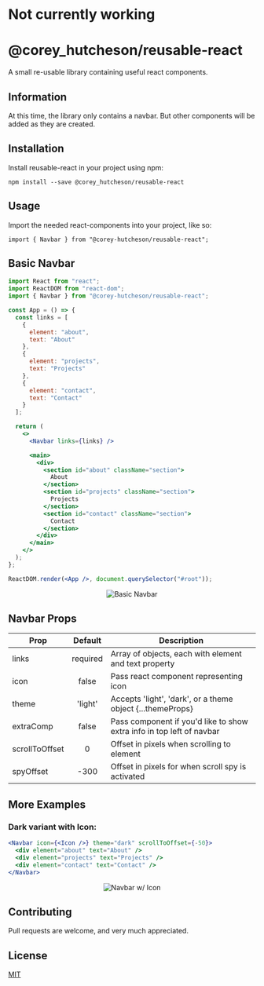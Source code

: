 # **Not currently working**

# **@corey_hutcheson/reusable-react**

A small re-usable library containing useful react components.

## **Information**

At this time, the library only contains a navbar. But other components will be added as they are created.

## **Installation**

Install reusable-react in your project using npm:

```
npm install --save @corey_hutcheson/reusable-react
```

## **Usage**

Import the needed react-components into your project, like so:

```
import { Navbar } from "@corey-hutcheson/reusable-react";
```

## **Basic Navbar**

```jsx
import React from "react";
import ReactDOM from "react-dom";
import { Navbar } from "@corey-hutcheson/reusable-react";

const App = () => {
  const links = [
    {
      element: "about",
      text: "About"
    },
    {
      element: "projects",
      text: "Projects"
    },
    {
      element: "contact",
      text: "Contact"
    }
  ];

  return (
    <>
      <Navbar links={links} />

      <main>
        <div>
          <section id="about" className="section">
            About
          </section>
          <section id="projects" className="section">
            Projects
          </section>
          <section id="contact" className="section">
            Contact
          </section>
        </div>
      </main>
    </>
  );
};

ReactDOM.render(<App />, document.querySelector("#root"));
```

<p align="center">
  <img src="https://media.giphy.com/media/U5DdCpZ4QHfjin3unq/giphy.gif" alt="Basic Navbar">
</p>

## **Navbar Props**

| Prop           | Default  | Description                                                           |
| -------------- | :------: | --------------------------------------------------------------------- |
| links          | required | Array of objects, each with element and text property                 |
| icon           |  false   | Pass react component representing icon                                |
| theme          | 'light'  | Accepts 'light', 'dark', or a theme object {...themeProps}            |
| extraComp      |  false   | Pass component if you'd like to show extra info in top left of navbar |
| scrollToOffset |    0     | Offset in pixels when scrolling to element                            |
| spyOffset      |   -300   | Offset in pixels for when scroll spy is activated                     |

## **More Examples**

### **Dark variant with Icon:**

```jsx
<Navbar icon={<Icon />} theme="dark" scrollToOffset={-50}>
  <div element="about" text="About" />
  <div element="projects" text="Projects" />
  <div element="contact" text="Contact" />
</Navbar>
```

<p align="center">
  <img src="https://i.imgur.com/mikmF6k.jpg" alt="Navbar w/ Icon">
</p>

## **Contributing**

Pull requests are welcome, and very much appreciated.

## **License**

[MIT](https://choosealicense.com/licenses/mit/)
